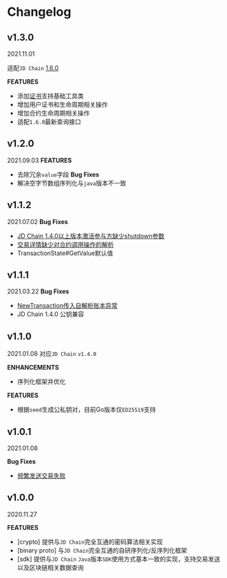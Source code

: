# Changelog

## v1.3.0
2021.11.01

适配`JD Chain` [1.6.0](https://github.com/blockchain-jd-com/jdchain/releases/tag/1.6.0)

**FEATURES**
* 添加[证书](https://github.com/blockchain-jd-com/jdchain/wiki/CA)支持基础工具类
* 增加用户证书和生命周期相关操作
* 增加合约生命周期相关操作
* 适配`1.6.0`最新查询接口

## v1.2.0
2021.09.03
**FEATURES**
* 去除冗余`value`字段
**Bug Fixes**
* 解决空字节数组序列化与`java`版本不一致

## v1.1.2
2021.07.02
**Bug Fixes**
* [JD Chain 1.4.0以上版本激活参与方缺少shutdown参数](https://github.com/blockchain-jd-com/framework-go/issues/9)
* [交易详情缺少对合约调用操作的解析](https://github.com/blockchain-jd-com/framework-go/issues/10)
* TransactionState#GetValue默认值

## v1.1.1
2021.03.22
**Bug Fixes**
* [NewTransaction传入自解析账本异常](https://github.com/blockchain-jd-com/framework-go/issues/5)
* JD Chain 1.4.0 公钥兼容

## v1.1.0
2021.01.08
对应`JD Chain` `v1.4.0` 

**ENHANCEMENTS**
* 序列化框架并优化

**FEATURES**
* 根据`seed`生成公私钥对，目前Go版本仅`ED25519`支持

## v1.0.1
2021.01.08

**Bug Fixes**
* [频繁发送交易失败](https://github.com/blockchain-jd-com/framework-go/issues/3)

## v1.0.0
2020.11.27

**FEATURES**
* [crypto] 提供与`JD Chain`完全互通的密码算法相关实现
* [binary proto] 与`JD Chain`完全互通的自研序列化/反序列化框架
* [sdk] 提供与`JD Chain` `Java`版本`SDK`使用方式基本一致的实现，支持交易发送以及区块链相关数据查询
